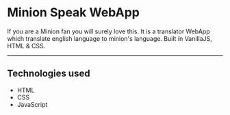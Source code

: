 # Minion Speak WebApp
If you are a Minion fan you will surely love this. It is a translator WebApp which translate english language to minion's language. Built in VanillaJS, HTML & CSS.

---
## Technologies used
- HTML
- CSS
- JavaScript
